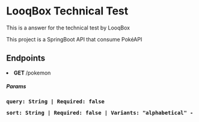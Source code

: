 <h1>LooqBox Technical Test</h1>
<p>This is a answer for the technical test by LooqBox </p>
<p>This project is a SpringBoot API that consume PokéAPI</p>
<h2>Endpoints</h2>
<li><b >GET </b>/pokemon</li>
<div>
    <h5>Params</h5>
    <span><pre><b>query: String | Required: false</b></pre></span>
    <span><pre><b>sort: String | Required: false | Variants: "alphabetical" - "length"</b></pre></span>
</div>